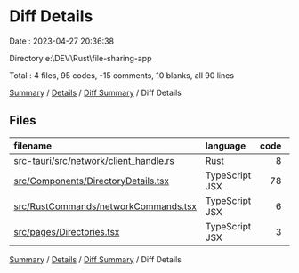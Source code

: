 # Diff Details

Date : 2023-04-27 20:36:38

Directory e:\\DEV\\Rust\\file-sharing-app

Total : 4 files,  95 codes, -15 comments, 10 blanks, all 90 lines

[Summary](results.md) / [Details](details.md) / [Diff Summary](diff.md) / Diff Details

## Files
| filename | language | code | comment | blank | total |
| :--- | :--- | ---: | ---: | ---: | ---: |
| [src-tauri/src/network/client_handle.rs](/src-tauri/src/network/client_handle.rs) | Rust | 8 | 0 | 4 | 12 |
| [src/Components/DirectoryDetails.tsx](/src/Components/DirectoryDetails.tsx) | TypeScript JSX | 78 | 0 | 6 | 84 |
| [src/RustCommands/networkCommands.tsx](/src/RustCommands/networkCommands.tsx) | TypeScript JSX | 6 | 0 | 2 | 8 |
| [src/pages/Directories.tsx](/src/pages/Directories.tsx) | TypeScript JSX | 3 | -15 | -2 | -14 |

[Summary](results.md) / [Details](details.md) / [Diff Summary](diff.md) / Diff Details